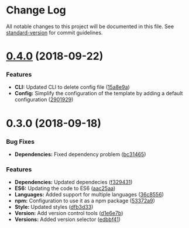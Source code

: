 # Change Log

All notable changes to this project will be documented in this file. See [standard-version](https://github.com/conventional-changelog/standard-version) for commit guidelines.

<a name="0.4.0"></a>
# [0.4.0](https://github.com/fvena/didor-docs/compare/v0.3.0...v0.4.0) (2018-09-22)


### Features

* **CLI:** Updated CLI to delete config file ([15a8e9a](https://github.com/fvena/didor-docs/commit/15a8e9a))
* **Config:** Simplify the configuration of the template by adding a default configuration ([2901929](https://github.com/fvena/didor-docs/commit/2901929))



<a name="0.3.0"></a>
# 0.3.0 (2018-09-18)


### Bug Fixes

* **Dependencies:** Fixed dependency problem ([bc31465](https://github.com/fvena/didor-docs/commit/bc31465))


### Features

* **Dependencies:** Updated dependecies ([f329431](https://github.com/fvena/didor-docs/commit/f329431))
* **ES6:** Updating the code to ES6 ([aac25aa](https://github.com/fvena/didor-docs/commit/aac25aa))
* **Languages:** Added support for multiple languages ([36c8556](https://github.com/fvena/didor-docs/commit/36c8556))
* **npm:** Configuration to use it as a npm package ([53372a9](https://github.com/fvena/didor-docs/commit/53372a9))
* **Style:** Updated styles ([dfb3d33](https://github.com/fvena/didor-docs/commit/dfb3d33))
* **Version:** Add version control tools ([d1e6e7b](https://github.com/fvena/didor-docs/commit/d1e6e7b))
* **Versions:** Added version selector ([edbbf41](https://github.com/fvena/didor-docs/commit/edbbf41))

